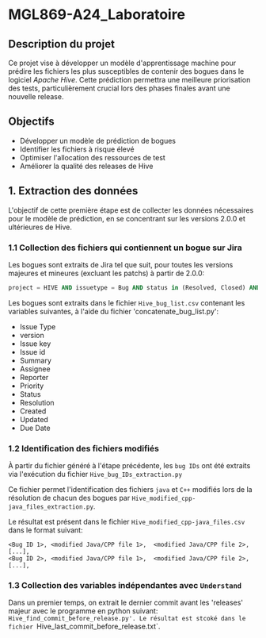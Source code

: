 # MGL869-A24_Laboratoire

## Description du projet
Ce projet vise à développer un modèle d'apprentissage machine pour prédire les fichiers les plus susceptibles de contenir des bogues dans le logiciel *Apache Hive*. Cette prédiction permettra une meilleure priorisation des tests, particulièrement crucial lors des phases finales avant une nouvelle release.


## Objectifs
- Développer un modèle de prédiction de bogues
- Identifier les fichiers à risque élevé
- Optimiser l'allocation des ressources de test
- Améliorer la qualité des releases de Hive

## 1. Extraction des données
L'objectif de cette première étape est de collecter les données nécessaires pour le modèle de prédiction, en se concentrant sur les versions 2.0.0 et ultérieures de Hive.

### 1.1 Collection des fichiers qui contiennent un bogue sur Jira

Les bogues sont extraits de Jira tel que suit, pour toutes les versions majeures et mineures (excluant les patchs) à partir de 2.0.0:

```sql
project = HIVE AND issuetype = Bug AND status in (Resolved, Closed) AND affectedVersion = X.Y.0
```

Les bogues sont extraits dans le fichier `Hive_bug_list.csv` contenant les variables suivantes, à l'aide du fichier 'concatenate_bug_list.py':

- Issue Type
- version
- Issue key
- Issue id
- Summary
- Assignee
- Reporter
- Priority
- Status
- Resolution
- Created
- Updated
- Due Date


### 1.2 Identification des fichiers modifiés

À partir du fichier généré à l'étape précédente, les `bug IDs` ont été extraits via l'exécution du fichier `Hive_bug_IDs_extraction.py`

Ce fichier permet l'identification des fichiers `java` et `C++` modifiés lors de la résolution de chacun des bogues par `Hive_modified_cpp-java_files_extraction.py`.

Le résultat est présent dans le fichier `Hive_modified_cpp-java_files.csv` dans le format suivant:

```CSV
<Bug ID 1>, <modified Java/CPP file 1>,  <modified Java/CPP file 2>, [...],
<Bug ID 2>, <modified Java/CPP file 1>,  <modified Java/CPP file 2>, [...],
```

### 1.3 Collection des variables indépendantes avec `Understand`

Dans un premier temps, on extrait le dernier commit avant les 'releases' majeur avec le programme en python suivant:
`Hive_find_commit_before_release.py'. Le résultat est stcoké dans le fichier `Hive_last_commit_before_release.txt`.




